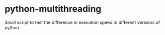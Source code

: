 # python-multithreading
Small script to test the difference in execution speed in different versions of python
